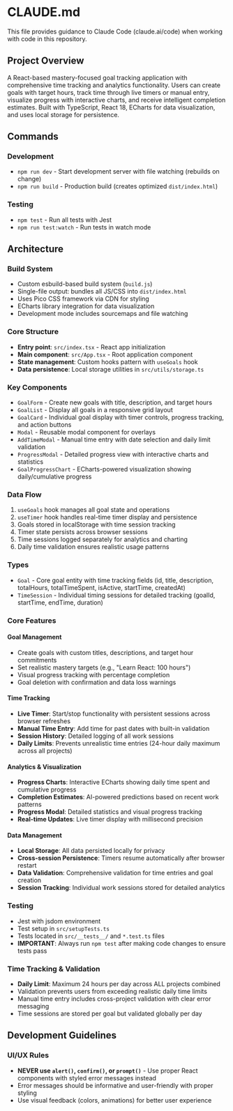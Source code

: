 # CLAUDE.md

This file provides guidance to Claude Code (claude.ai/code) when working with code in this repository.

## Project Overview

A React-based mastery-focused goal tracking application with comprehensive time tracking and analytics functionality. Users can create goals with target hours, track time through live timers or manual entry, visualize progress with interactive charts, and receive intelligent completion estimates. Built with TypeScript, React 18, ECharts for data visualization, and uses local storage for persistence.

## Commands

### Development
- `npm run dev` - Start development server with file watching (rebuilds on change)
- `npm run build` - Production build (creates optimized `dist/index.html`)

### Testing
- `npm test` - Run all tests with Jest
- `npm run test:watch` - Run tests in watch mode

## Architecture

### Build System
- Custom esbuild-based build system (`build.js`)
- Single-file output: bundles all JS/CSS into `dist/index.html`
- Uses Pico CSS framework via CDN for styling
- ECharts library integration for data visualization
- Development mode includes sourcemaps and file watching

### Core Structure
- **Entry point**: `src/index.tsx` - React app initialization
- **Main component**: `src/App.tsx` - Root application component
- **State management**: Custom hooks pattern with `useGoals` hook
- **Data persistence**: Local storage utilities in `src/utils/storage.ts`

### Key Components
- `GoalForm` - Create new goals with title, description, and target hours
- `GoalList` - Display all goals in a responsive grid layout
- `GoalCard` - Individual goal display with timer controls, progress tracking, and action buttons
- `Modal` - Reusable modal component for overlays
- `AddTimeModal` - Manual time entry with date selection and daily limit validation
- `ProgressModal` - Detailed progress view with interactive charts and statistics
- `GoalProgressChart` - ECharts-powered visualization showing daily/cumulative progress

### Data Flow
1. `useGoals` hook manages all goal state and operations
2. `useTimer` hook handles real-time timer display and persistence
3. Goals stored in localStorage with time session tracking
4. Timer state persists across browser sessions
5. Time sessions logged separately for analytics and charting
6. Daily time validation ensures realistic usage patterns

### Types
- `Goal` - Core goal entity with time tracking fields (id, title, description, totalHours, totalTimeSpent, isActive, startTime, createdAt)
- `TimeSession` - Individual timing sessions for detailed tracking (goalId, startTime, endTime, duration)

### Core Features

#### Goal Management
- Create goals with custom titles, descriptions, and target hour commitments
- Set realistic mastery targets (e.g., "Learn React: 100 hours")
- Visual progress tracking with percentage completion
- Goal deletion with confirmation and data loss warnings

#### Time Tracking
- **Live Timer**: Start/stop functionality with persistent sessions across browser refreshes
- **Manual Time Entry**: Add time for past dates with built-in validation
- **Session History**: Detailed logging of all work sessions
- **Daily Limits**: Prevents unrealistic time entries (24-hour daily maximum across all projects)

#### Analytics & Visualization
- **Progress Charts**: Interactive ECharts showing daily time spent and cumulative progress
- **Completion Estimates**: AI-powered predictions based on recent work patterns
- **Progress Modal**: Detailed statistics and visual progress tracking
- **Real-time Updates**: Live timer display with millisecond precision

#### Data Management
- **Local Storage**: All data persisted locally for privacy
- **Cross-session Persistence**: Timers resume automatically after browser restart
- **Data Validation**: Comprehensive validation for time entries and goal creation
- **Session Tracking**: Individual work sessions stored for detailed analytics

### Testing
- Jest with jsdom environment
- Test setup in `src/setupTests.ts`
- Tests located in `src/__tests__/` and `*.test.ts` files
- **IMPORTANT**: Always run `npm test` after making code changes to ensure tests pass

### Time Tracking & Validation
- **Daily Limit**: Maximum 24 hours per day across ALL projects combined
- Validation prevents users from exceeding realistic daily time limits
- Manual time entry includes cross-project validation with clear error messaging
- Time sessions are stored per goal but validated globally per day

## Development Guidelines

### UI/UX Rules
- **NEVER use `alert()`, `confirm()`, or `prompt()`** - Use proper React components with styled error messages instead
- Error messages should be informative and user-friendly with proper styling
- Use visual feedback (colors, animations) for better user experience